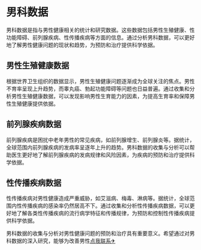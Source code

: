 # 男科数据

男科数据是指与男性健康相关的统计和研究数据。这些数据包括男性生殖健康、性功能障碍、前列腺疾病、性传播疾病等方面的信息。通过分析男科数据，可以更好地了解男性健康问题的现状和趋势，为预防和治疗提供科学依据。

## 男性生殖健康数据

根据世界卫生组织的数据显示，男性生殖健康问题逐渐成为全球关注的焦点。男性不育率呈现上升趋势，而睾丸癌、勃起功能障碍等问题也日益普遍。通过收集和分析男性生殖健康数据，可以发现影响男性生育能力的因素，为提高生育率和保障男性生殖健康提供依据。

## 前列腺疾病数据

前列腺疾病是困扰中老年男性的常见疾病，如前列腺增生、前列腺炎等。据统计，全球范围内前列腺疾病的发病率呈逐年上升的趋势。男科数据的收集与分析可以帮助医生更好地了解前列腺疾病的发病规律和风险因素，为疾病的预防和治疗提供科学依据。

## 性传播疾病数据

性传播疾病对男性健康造成严重威胁，如艾滋病、梅毒、淋病等。据统计，全球范围内性传播疾病的感染率仍然居高不下。通过收集和分析性传播疾病数据，可以更好地了解各类性传播疾病的流行病学特征和传播规律，为预防和控制性传播疾病提供科学依据。

男科数据的收集与分析对男性健康问题的预防和治疗具有重要意义。希望通过对男科数据的深入研究，能够为改善男性[点我联系✈](https://help.k02.cc)